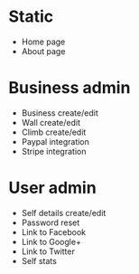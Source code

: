 # Static

* Home page
* About page

# Business admin

* Business create/edit
* Wall create/edit
* Climb create/edit
* Paypal integration
* Stripe integration

# User admin

* Self details create/edit
* Password reset
* Link to Facebook
* Link to Google+
* Link to Twitter
* Self stats
